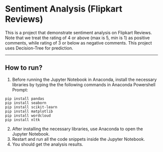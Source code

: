 # Sentiment Analysis (Flipkart Reviews)

This is a project that demonstrate sentiment analysis on Flipkart Reviews. Note that we treat the rating of 4 or above (max is 5, min is 1) as positive comments, while rating of 3 or below as negative comments. This project uses Decision-Tree for prediction.

---

## How to run?

1. Before running the Jupyter Notebook in Anaconda, install the necessary libraries by typing the the following commands in Anaconda Powershell Prompt:

```
pip install pandas
pip install seaborn
pip install scikit-learn
pip install matplotlib
pip install wordcloud
pip install nltk
```

2. After installing the necessary libraries, use Anaconda to open the Jupyter Notebook.
3. Restart and run all the code snippets inside the Jupyter Notebook.
4. You should get the analysis results.